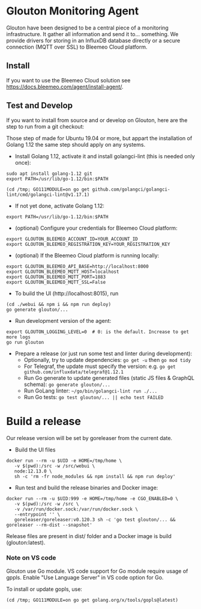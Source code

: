 # Glouton Monitoring Agent

Glouton have been designed to be a central piece of
a monitoring infrastructure. It gather all information and
send it to... something. We provide drivers for storing in
an InfluxDB database directly or a secure connection (MQTT over SSL) to
Bleemeo Cloud platform.

## Install

If you want to use the Bleemeo Cloud solution see https://docs.bleemeo.com/agent/install-agent/.

## Test and Develop

If you want to install from source and or develop on Glouton, here are the step to run from a git checkout:

Those step of made for Ubuntu 19.04 or more, but appart the installation of Golang 1.12 the same step should apply on any systems.

- Install Golang 1.12, activate it and install golangci-lint (this is needed only once):

```
sudo apt install golang-1.12 git
export PATH=/usr/lib/go-1.12/bin:$PATH

(cd /tmp; GO111MODULE=on go get github.com/golangci/golangci-lint/cmd/golangci-lint@v1.17.1)
```

- If not yet done, activate Golang 1.12:

```
export PATH=/usr/lib/go-1.12/bin:$PATH
```

- (optional) Configure your credentials for Bleemeo Cloud platform:

```
export GLOUTON_BLEEMEO_ACCOUNT_ID=YOUR_ACCOUNT_ID
export GLOUTON_BLEEMEO_REGISTRATION_KEY=YOUR_REGISTRATION_KEY
```

- (optional) If the Bleemeo Cloud platform is running locally:
```
export GLOUTON_BLEEMEO_API_BASE=http://localhost:8000
export GLOUTON_BLEEMEO_MQTT_HOST=localhost
export GLOUTON_BLEEMEO_MQTT_PORT=1883
export GLOUTON_BLEEMEO_MQTT_SSL=False
```

- To build the UI (http://localhost:8015), run

```
(cd ./webui && npm i && npm run deploy)
go generate glouton/...
```

- Run development version of the agent:

```
export GLOUTON_LOGGING_LEVEL=0  # 0: is the default. Increase to get more logs
go run glouton
```

- Prepare a release (or just run some test and linter during development):
   - Optionally, try to update dependencies: `go get -u` then `go mod tidy`
   - For Telegraf, the update must specify the version: e.g. `go get github.com/influxdata/telegraf@1.12.1`
   - Run Go generate to update generated files (static JS files & GraphQL schema): `go generate glouton/...`
   - Run GoLang linter: `~/go/bin/golangci-lint run ./...`
   - Run Go tests: `go test glouton/... || echo test FAILED`

# Build a release

Our release version will be set by goreleaser from the current date.

- Build the UI files

```
docker run --rm -u $UID -e HOME=/tmp/home \
   -v $(pwd):/src -w /src/webui \
   node:12.13.0 \
   sh -c 'rm -fr node_modules && npm install && npm run deploy'
```

- Run test and build the release binaries and Docker image:

```
docker run --rm -u $UID:999 -e HOME=/tmp/home -e CGO_ENABLED=0 \
   -v $(pwd):/src -w /src \
   -v /var/run/docker.sock:/var/run/docker.sock \
   --entrypoint '' \
   goreleaser/goreleaser:v0.120.3 sh -c 'go test glouton/... && goreleaser --rm-dist --snapshot'
```

Release files are present in dist/ folder and a Docker image is build (glouton:latest).

### Note on VS code

Glouton use Go module. VS code support for Go module require usage of gppls.
Enable "Use Language Server" in VS code option for Go.

To install or update gopls, use:

```
(cd /tmp; GO111MODULE=on go get golang.org/x/tools/gopls@latest)
```
